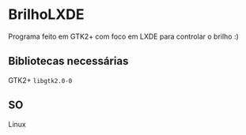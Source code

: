 # BrilhoLXDE
Programa feito em GTK2+ com foco em LXDE para controlar o brilho :)

## Bibliotecas necessárias
GTK2+ `libgtk2.0-0`

## SO
Linux

